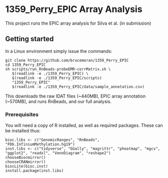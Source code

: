 # 1359_Perry_EPIC Array Analysis

This project runs the EPIC array analysis for Silva et al. (in submission) 

## Getting started

In a Linux environment simply issue the commands:

```
git clone https://github.com/brucemoran/1359_Perry_EPIC
cd 1359_Perry_EPIC
sh scripts/run_RnBeads-probeEMR-corrMatrix.sh \
   $(readlink -e ./1359_Perry_EPIC) \
   $(readlink -e ./1359_Perry_EPIC/scripts)
   "1359_Perry_EPIC"
   $(readlink -e ./1359_Perry_EPIC/data/sample_annotation.csv)
```

This downloads the raw IDAT files (~440MB), EPIC array annotation (~570MB), and runs RnBeads, and our full analysis.
 
### Prerequisites

You will need a copy of R installed, as well as required packages. These can be installed thus:

```
bioc.libs <- c("GenomicRanges", "RnBeads", "FDb.InfiniumMethylation.hg19")
inst.libs <- c("tidyverse", "GGally", "magrittr", "pheatmap", "mgcv", "ggplot2", "readxl", "VennDiagram", "reshape2")
chooseBiocmirror()
chooseCRANmirror()
biocLite(bioc.inst)
install.package(inst.libs)
```
